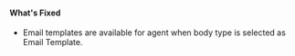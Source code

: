 #### What's Fixed
- Email templates are available for agent when body type is selected as Email Template.